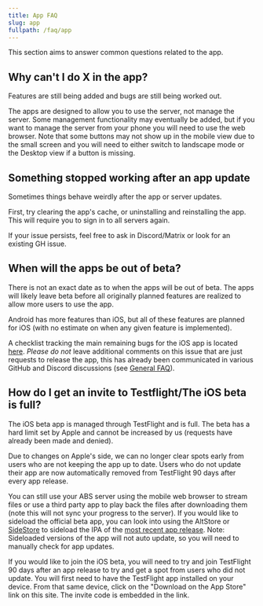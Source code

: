```yaml
---
title: App FAQ
slug: app
fullpath: /faq/app
---
```


This section aims to answer common questions related to the app.

## Why can't I do X in the app?

Features are still being added and bugs are still being worked out.

The apps are designed to allow you to use the server, not manage the server.
Some management functionality may eventually be added, but if you want to manage the server from your phone you will need to use the web browser.
Note that some buttons may not show up in the mobile view due to the small screen and you will need to either switch to landscape mode or the Desktop view if a button is missing.

## Something stopped working after an app update

Sometimes things behave weirdly after the app or server updates.

First, try clearing the app's cache, or uninstalling and reinstalling the app.
This will require you to sign in to all servers again.

If your issue persists, feel free to ask in Discord/Matrix or look for an existing GH issue.

## When will the apps be out of beta?

There is not an exact date as to when the apps will be out of beta.
The apps will likely leave beta before all originally planned features are realized to allow more users to use the app.

Android has more features than iOS, but all of these features are planned for iOS (with no estimate on when any given feature is implemented).

A checklist tracking the main remaining bugs for the iOS app is located [here](https://github.com/advplyr/audiobookshelf-app/issues/541).
*Please do not* leave additional comments on this issue that are just requests to release the app, this has already been communicated in various GitHub and Discord discussions (see [General FAQ](/faq#i-have-a-feature-request-how-should-i-bring-this-up)).

## How do I get an invite to Testflight/The iOS beta is full?

The iOS beta app is managed through TestFlight and is full.
The beta has a hard limit set by Apple and cannot be increased by us (requests have already been made and denied).

Due to changes on Apple's side, we can no longer clear spots early from users who are not keeping the app up to date.
Users who do not update their app are now automatically removed from TestFlight 90 days after every app release.

You can still use your ABS server using the mobile web browser to stream files or use a third party app to play back the files after downloading them (note this will not sync your progress to the server).
If you would like to sideload the official beta app, you can look into using the AltStore or [SideStore](https://sidestore.io/) to sideload the IPA of the [most recent app release](https://github.com/advplyr/audiobookshelf-app/releases). Note: Sideloaded versions of the app will not auto update, so you will need to manually check for app updates.

If you would like to join the iOS beta, you will need to try and join TestFlight 90 days after an app release to try and get a spot from users who did not update.
You will first need to have the TestFlight app installed on your device.
From that same device, click on the "Download on the App Store" link on this site.
The invite code is embedded in the link.
